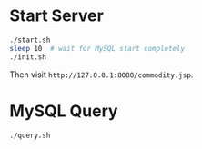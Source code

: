 # Start Server

```bash
./start.sh
sleep 10  # wait for MySQL start completely
./init.sh
```

Then visit `http://127.0.0.1:8080/commodity.jsp`.

# MySQL Query

```bash
./query.sh
```
